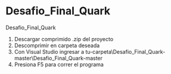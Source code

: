 # Desafio_Final_Quark
Desafio_Final_Quark
1. Descargar comprimido .zip del proyecto
2. Descomprimir en carpeta deseada
3. Con Visual Studio ingresar a tu-carpeta\Desafio_Final_Quark-master\Desafio_Final_Quark-master
4. Presiona F5 para correr el programa
